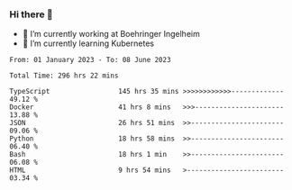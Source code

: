 ### Hi there 👋
- 🔭 I’m currently working at Boehringer Ingelheim
- 🌱 I’m currently learning Kubernetes

 
<!--START_SECTION:waka-->

```text
From: 01 January 2023 - To: 08 June 2023

Total Time: 296 hrs 22 mins

TypeScript                 145 hrs 35 mins >>>>>>>>>>>>-------------   49.12 %
Docker                     41 hrs 8 mins   >>>----------------------   13.88 %
JSON                       26 hrs 51 mins  >>-----------------------   09.06 %
Python                     18 hrs 58 mins  >>-----------------------   06.40 %
Bash                       18 hrs 1 min    >>-----------------------   06.08 %
HTML                       9 hrs 54 mins   >------------------------   03.34 %
```

<!--END_SECTION:waka-->

 
